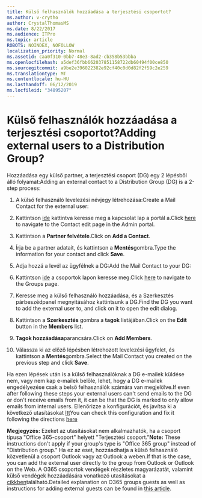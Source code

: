 ```yaml
---
title: Külső felhasználók hozzáadása a terjesztési csoportot?
ms.author: v-crytho
author: CrystalThomasMS
ms.date: 8/22/2017
ms.audience: ITPro
ms.topic: article
ROBOTS: NOINDEX, NOFOLLOW
localization_priority: Normal
ms.assetid: caa0f310-0bb7-48e3-8ad2-cb358b53bbba
ms.openlocfilehash: a5def36fbb662037851158722db60494f00ce850
ms.sourcegitcommit: a9be2e396022382e92cf40c0d0d82f2f59c2e259
ms.translationtype: MT
ms.contentlocale: hu-HU
ms.lasthandoff: 06/12/2019
ms.locfileid: "34895207"
---
```

# <a name="adding-external-users-to-a-distribution-group"></a><span data-ttu-id="7d845-102">Külső felhasználók hozzáadása a terjesztési csoportot?</span><span class="sxs-lookup"><span data-stu-id="7d845-102">Adding external users to a Distribution Group?</span></span>

<span data-ttu-id="7d845-103">Hozzáadása egy külső partner, a terjesztési csoport (DG) egy 2 lépésből álló folyamat:</span><span class="sxs-lookup"><span data-stu-id="7d845-103">Adding an external contact to a Distribution Group (DG) is a 2-step process:</span></span>
  
1. <span data-ttu-id="7d845-104">A külső felhasználó levelezési névjegy létrehozása:</span><span class="sxs-lookup"><span data-stu-id="7d845-104">Create a Mail Contact for the external user:</span></span>
    
1. <span data-ttu-id="7d845-105">Kattintson [ide](https://admin.microsoft.com/adminportal/home#/Contact) kattintva keresse meg a kapcsolat lap a portál a.</span><span class="sxs-lookup"><span data-stu-id="7d845-105">Click [here](https://admin.microsoft.com/adminportal/home#/Contact) to navigate to the Contact edit page in the Admin portal.</span></span> 
    
2. <span data-ttu-id="7d845-106">Kattintson a **Partner felvétele**.</span><span class="sxs-lookup"><span data-stu-id="7d845-106">Click on **Add a Contact**.</span></span>
    
3. <span data-ttu-id="7d845-107">Írja be a partner adatait, és kattintson a **Mentés**gombra.</span><span class="sxs-lookup"><span data-stu-id="7d845-107">Type the information for your contact and click **Save**.</span></span>
    
2. <span data-ttu-id="7d845-108">Adja hozzá a levél az ügyfélnek a DG:</span><span class="sxs-lookup"><span data-stu-id="7d845-108">Add the Mail Contact to your DG:</span></span>
    
1. <span data-ttu-id="7d845-109">Kattintson [ide](https://admin.microsoft.com/adminportal/home#/groups) a csoportok lapon keresse meg.</span><span class="sxs-lookup"><span data-stu-id="7d845-109">Click [here](https://admin.microsoft.com/adminportal/home#/groups) to navigate to the Groups page.</span></span> 
    
2. <span data-ttu-id="7d845-110">Keresse meg a külső felhasználó hozzáadása, és a Szerkesztés párbeszédpanel megnyitásához kattintsunk a DG.</span><span class="sxs-lookup"><span data-stu-id="7d845-110">Find the DG you want to add the external user to, and click on it to open the edit dialog.</span></span>
    
3. <span data-ttu-id="7d845-111">Kattintson a **Szerkesztés** gombra a **tagok** listájában.</span><span class="sxs-lookup"><span data-stu-id="7d845-111">Click on the **Edit** button in the **Members** list.</span></span> 
    
4. <span data-ttu-id="7d845-112">**Tagok hozzáadása**parancsára.</span><span class="sxs-lookup"><span data-stu-id="7d845-112">Click on **Add Members**.</span></span>
    
5. <span data-ttu-id="7d845-113">Válassza ki az előző lépésben létrehozott levelezési ügyfelet, és kattintson a **Mentés**gombra.</span><span class="sxs-lookup"><span data-stu-id="7d845-113">Select the Mail Contact you created on the previous step and click **Save**.</span></span>
    
<span data-ttu-id="7d845-114">Ha ezen lépések után is a külső felhasználóknak a DG e-mailek küldése nem, vagy nem kap e-mailek belőle, lehet, hogy a DG e-mailek engedélyezése csak a belső felhasználók számára van megjelölve.</span><span class="sxs-lookup"><span data-stu-id="7d845-114">If even after following these steps your external users can't send emails to the DG or don't receive emails from it, it can be that the DG is marked to only allow emails from internal users.</span></span> <span data-ttu-id="7d845-115">Ellenőrizze a konfigurációt, és javítsa ki a következő utasításokat [Itt](https://support.office.com/article/Fix-email-delivery-issues-for-error-code-5-7-133-in-Office-365-991abc19-7756-438f-abcb-39f69b80f284.aspx)</span><span class="sxs-lookup"><span data-stu-id="7d845-115">You can check this configuration and fix it following the directions [here](https://support.office.com/article/Fix-email-delivery-issues-for-error-code-5-7-133-in-Office-365-991abc19-7756-438f-abcb-39f69b80f284.aspx)</span></span>
  
 <span data-ttu-id="7d845-116">**Megjegyzés:** Ezeket az utasításokat nem alkalmazhatók, ha a csoport típusa "Office 365-csoport" helyett "Terjesztési csoport."</span><span class="sxs-lookup"><span data-stu-id="7d845-116">**Note:** These instructions don't apply if your group's type is "Office 365 group" instead of "Distribution group."</span></span> <span data-ttu-id="7d845-117">Ha ez az eset, hozzáadhatja a külső felhasználó közvetlenül a csoport Outlook vagy az Outlook a weben.</span><span class="sxs-lookup"><span data-stu-id="7d845-117">If that is the case, you can add the external user directly to the group from Outlook or Outlook on the Web.</span></span> <span data-ttu-id="7d845-118">A O365 csoportok vendégek részletes magyarázatát, valamint külső vendégek hozzáadására vonatkozó utasításokat a [cikkben](https://support.office.com/article/Guest-access-in-Office-365-Groups-bfc7a840-868f-4fd6-a390-f347bf51aff6.aspx)található.</span><span class="sxs-lookup"><span data-stu-id="7d845-118">Detailed explanation on O365 groups guests as well as instructions for adding external guests can be found in [this article](https://support.office.com/article/Guest-access-in-Office-365-Groups-bfc7a840-868f-4fd6-a390-f347bf51aff6.aspx).</span></span>
  